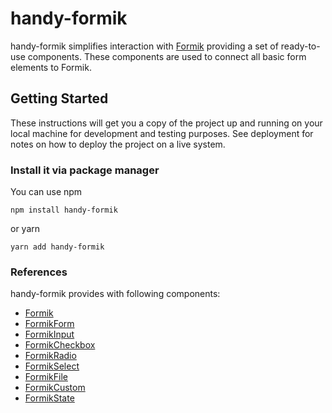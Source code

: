 # handy-formik

handy-formik simplifies interaction with [Formik](https://github.com/jaredpalmer/formik) providing a set of ready-to-use components. These components are used to connect all basic form elements to Formik.

## Getting Started

These instructions will get you a copy of the project up and running on your local machine for development and testing purposes. See deployment for notes on how to deploy the project on a live system.

### Install it via package manager

You can use npm
```
npm install handy-formik
```

or yarn
```
yarn add handy-formik
```

### References

handy-formik provides with following components:

* [Formik](https://github.com/web-worddoc/handy-formik/tree/dev/src/Formik)
* [FormikForm](https://github.com/web-worddoc/handy-formik/tree/dev/src/FormikForm)
* [FormikInput](https://github.com/web-worddoc/handy-formik/tree/dev/src/FormikInput)
* [FormikCheckbox](https://github.com/web-worddoc/handy-formik/tree/dev/src/FormikCheckbox)
* [FormikRadio](https://github.com/web-worddoc/handy-formik/tree/dev/src/FormikRadio)
* [FormikSelect](https://github.com/web-worddoc/handy-formik/tree/dev/src/FormikSelect)
* [FormikFile](https://github.com/web-worddoc/handy-formik/tree/dev/src/FormikFile)
* [FormikCustom](https://github.com/web-worddoc/handy-formik/tree/dev/src/FormikCustom)
* [FormikState](https://github.com/web-worddoc/handy-formik/tree/dev/src/FormikState)
